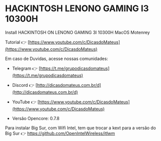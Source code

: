 # HACKINTOSH LENONO GAMING I3 10300H
Install HACKINTOSH ON LENONO GAMING 3I 10300H MacOS Motenrey

Tutorial 👉 [https://www.youtube.com/c/DicasdoMateus](https://www.youtube.com/c/DicasdoMateus)


Em caso de Duvidas, acesse nossas comunidades:

*   Telegram 👉 [https://t.me/grupodicasdomateus](https://t.me/grupodicasdomateus)
*   Discord 👉 [http://dicasdomateus.com.br/d](http://dicasdomateus.com.br/d)
*   YouTube 👉 [https://www.youtube.com/c/DicasdoMateus](https://www.youtube.com/c/DicasdoMateus)


*   Versão Opencore: 0.7.8
  
  
Para instalar Big Sur, com Wifi Intel, tem que trocar a kext para a versão do Big Sur 👉 [https://github.com/OpenIntelWireless/itlwm 
](https://github.com/OpenIntelWireless/itlwm)